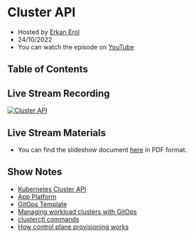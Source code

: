 # Cluster API

- Hosted by [Erkan Erol](https://github.com/erkanerol)
- 24/10/2022
- You can watch the episode on [YouTube](https://youtu.be/1SiHUZFdeIs)

## Table of Contents

## Live Stream Recording

[![Cluster API](https://img.youtube.com/vi/1SiHUZFdeIs/0.jpg)](https://www.youtube.com/watch?v=1SiHUZFdeIs)

## Live Stream Materials

- You can find the slideshow document [here](cluster-api.pdf) in PDF format.

## Show Notes

- [Kubernetes Cluster API](https://cluster-api.sigs.k8s.io/)
- [App Platform](https://docs.giantswarm.io/app-platform/)
- [GitOps Template](https://github.com/giantswarm/gitops-template)
- [Managing workload clusters with GitOps](https://docs.giantswarm.io/advanced/gitops/)
- [clusterctl commands](https://cluster-api.sigs.k8s.io/clusterctl/commands/commands.html?highlight=clusterctl#clusterctl-commands/)
- [How control plane provisioning works][link-control-plane-provisioning]

[link-control-plane-provisioning]: https://github.com/kubernetes-sigs/cluster-api/blob/main/controlplane/kubeadm/internal/workload_cluster.go
